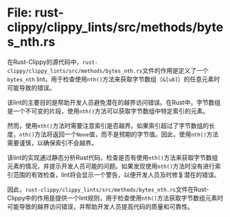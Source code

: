 # File: rust-clippy/clippy_lints/src/methods/bytes_nth.rs

在Rust-Clippy的源代码中，`rust-clippy/clippy_lints/src/methods/bytes_nth.rs`文件的作用是定义了一个`bytes_nth` lint，用于检查使用`nth()`方法来获取字节数组（`&[u8]`）的任意元素时可能导致的错误。

该lint的主要目的是帮助开发人员避免潜在的越界访问错误。在Rust中，字节数组是一个不可变的片段，使用`nth()`方法可以获取字节数组中特定索引的元素。

然而，使用`nth()`方法时需要注意索引是否越界。如果索引超过了字节数组的长度，`nth()`方法将返回一个`None`值，而不是预期的字节值。因此，使用`nth()`方法需要谨慎，以确保索引不会越界。

该lint的实现通过静态分析Rust代码，检查是否有使用`nth()`方法来获取字节数组元素的情况，并提示开发人员可能的问题。如果发现使用`nth()`方法时没有进行索引范围的有效检查，lint将会显示一个警告，以便开发人员及时修复潜在的错误。

因此，`rust-clippy/clippy_lints/src/methods/bytes_nth.rs`文件在Rust-Clippy中的作用是提供一个lint规则，用于检查使用`nth()`方法获取字节数组元素时可能导致的越界访问错误，并帮助开发人员提高代码的质量和可靠性。


